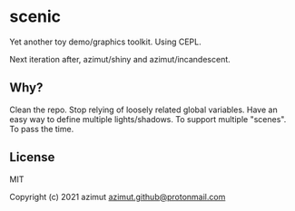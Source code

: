 # scenic

Yet another toy demo/graphics toolkit. Using CEPL.

Next iteration after, azimut/shiny and azimut/incandescent.

## Why?

Clean the repo.
Stop relying of loosely related global variables.
Have an easy way to define multiple lights/shadows.
To support multiple "scenes".
To pass the time.

## License

MIT


Copyright (c) 2021 azimut <azimut.github@protonmail.com>


